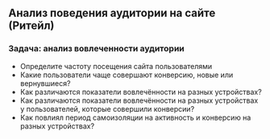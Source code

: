## Анализ поведения аудитории на сайте (Ритейл)

### Задача: анализ вовлеченности аудитории
- Определите частоту посещения сайта пользователями
- Какие пользователи чаще совершают конверсию, новые или вернувшиеся?
- Как различаются показатели вовлечённости на разных устройствах?
- Как различаются показатели вовлечённости на разных устройствах у пользователей, которые совершили конверсии?
- Как повлиял период самоизоляции на активность и конверсию на разных устройствах?
